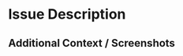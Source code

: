 <!--
  If you're looking to submit a bug report, please fill out this template:

  https://github.com/cerner/terra-core/issues/new?template=BUG_REPORT.md

  If this is a feature request, please fill out this template:
  
  https://github.com/cerner/terra-core/issues/new?template=FEATURE_REQUEST.md
-->

# Issue Description
<!-- A clear and concise description of what the issue is. -->

## Additional Context / Screenshots
<!-- Add any other context about the issue here. If applicable, add screenshots to help explain. -->
